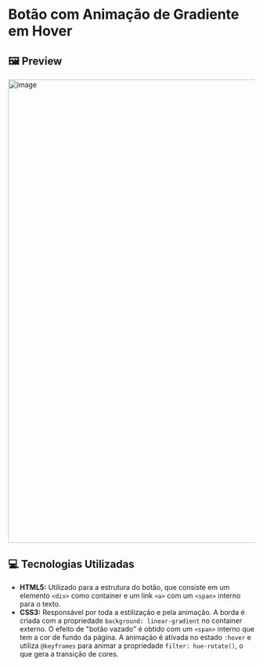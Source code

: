 # Botão com Animação de Gradiente em Hover

## 🖼️ Preview

<img width="957" height="945" alt="image" src="https://github.com/user-attachments/assets/52535b12-614a-493d-baf2-da2269748853" />


## 💻 Tecnologias Utilizadas

* **HTML5:** Utilizado para a estrutura do botão, que consiste em um elemento `<div>` como container e um link `<a>` com um `<span>` interno para o texto.
* **CSS3:** Responsável por toda a estilização e pela animação. A borda é criada com a propriedade `background: linear-gradient` no container externo. O efeito de "botão vazado" é obtido com um `<span>` interno que tem a cor de fundo da página. A animação é ativada no estado `:hover` e utiliza `@keyframes` para animar a propriedade `filter: hue-rotate()`, o que gera a transição de cores.
